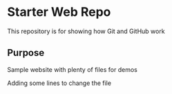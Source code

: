 # Starter Web Repo

This repository is for showing how Git and GitHub work

## Purpose

Sample website with plenty of files for demos

Adding some lines to change the file
